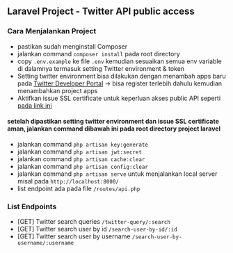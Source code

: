 

## Laravel Project - Twitter API public access

### Cara Menjalankan Project
- pastikan sudah menginstall Composer
- jalankan command `composer install` pada root directory
- copy `.env.example` ke file `.env` kemudian sesuaikan semua env variable di dalamnya termasuk setting Twitter environment & token
- Setting twitter environment bisa dilakukan dengan menambah apps baru pada [Twitter Developer Portal](https://developer.twitter.com/en/portal/dashboard) -> bisa register terlebih dahulu kemudian menambahkan project apps
- Aktifkan issue SSL certificate untuk keperluan akses public API seperti [pada link ini](https://noorsplugin.com/how-to-fix-curl-error-60-ssl-certificate-problem-unable-to-get-local-issuer-certificate/)
#### setelah dipastikan setting twitter environment dan issue SSL certificate aman, jalankan command dibawah ini pada root directory project laravel 
- jalankan command `php artisan key:generate`
- jalankan command `php artisan jwt:secret`
- jalankan command `php artisan cache:clear`
- jalankan command `php artisan config:clear`
- jalankan command `php artisan serve` untuk menjalankan local server misal pada `http://localhost:8000/`
- list endpoint ada pada file `/routes/api.php`

### List Endpoints 
- [GET] Twitter search queries `/twitter-query/:search`
- [GET] Twitter search user by id `/search-user-by-id/:id`
- [GET] Twitter search user by username `/search-user-by-username/:username`
